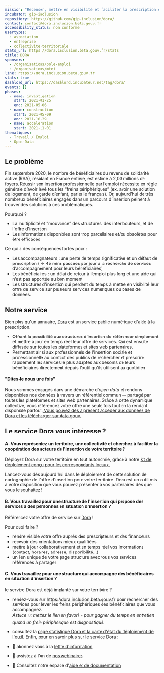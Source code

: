```yaml
---
mission: "Recenser, mettre en visibilité et faciliter la prescription de services d'insertion, adaptés aux besoins des bénéficiaires"
incubator: gip-inclusion
repository: https://github.com/gip-inclusion/dora/
contact: contact@dora.inclusion.beta.gouv.fr
accessibility_status: non conforme
usertypes:
  - association
  - entreprise
  - collectivite-territoriale
stats_url: https://dora.inclusion.beta.gouv.fr/stats
title: DORA
sponsors:
  - /organisations/pole-emploi
  - /organisations/mtei
link: https://dora.inclusion.beta.gouv.fr
stats: true
dashlord_url: https://dashlord.incubateur.net/tag/dora/
events: []
phases:
  - name: investigation
    start: 2021-01-25
    end: 2021-05-06
  - name: construction
    start: 2021-05-09
    end: 2021-10-29
  - name: acceleration
    start: 2021-11-01
thematiques:
  - Travail / Emploi
  - Open-Data
---
```

## Le problème

Fin septembre 2020, le nombre de bénéficiaires du revenu de solidarité active (RSA), résidant en France entière, est estimé à 2,03 millions de foyers. Réussir son insertion professionnelle par l’emploi nécessite en règle générale d’avoir levé tous les “freins périphériques” (ex. avoir une solution de logement, de garde d’enfant, parler le français). Or, aujourd’hui de très nombreux bénéficiaires engagés dans un parcours d’insertion peinent à trouver des solutions à ces problématiques.

Pourquoi ?

- La multiplicité et “mouvance” des structures, des interlocuteurs, et de l'offre d'insertion
- Les informations disponibles sont trop parcellaires et/ou obsolètes pour être efficaces

Ce qui a des conséquences fortes pour :

- Les accompagnateurs : une perte de temps significative et un défaut de prescription ( => 45 mins passées par jour à la recherche de services d’accompagnement pour leurs bénéficiaires)
- Les bénéficiaires : un délai de retour à l’emploi plus long et une aide qui n’est pas apportée au bon moment
- Les structures d'insertion qui perdent du temps à mettre en visibilité leur offre de service sur plusieurs services numériques ou bases de données.

## Notre service

Bien plus qu'un annuaire, [Dora](https://dora.inclusion.beta.gouv.fr) est un service public numérique d'aide à la prescription.

- Offrant la possibilité aux structures d’insertion de référencer simplement et mettre à jour en temps réel leur offre de services. Qui est ensuite diffusée sur toutes les plateformes et sites web partenaires.
- Permettant ainsi aux professionnels de l'insertion sociale et professionnelle au contact des publics de rechercher et prescrire rapidement les services le plus adaptés aux besoins de leurs bénéficiaires directement depuis l'outil qu'ils utilisent au quotidien

#### "Dites-le nous une fois"

Nous sommes engagés dans une démarche d’_open data_ et rendons disponibles nos données à travers un référentiel commun — partagé par toutes les plateformes et sites web partenaires. Grâce à cette dynamique collective, vous référencez votre offre une seule fois tout en la rendant disponible partout.[ Vous pouvez dès à présent accéder aux données de Dora et les télécharger sur data.gouv.](https://www.data.gouv.fr/fr/datasets/referentiel-de-loffre-dinsertion-liste-des-structures-et-services-dinsertion/)

## Le service Dora vous intéresse ?

#### A. Vous représentez un territoire, une collectivité et cherchez à faciliter la coopération des acteurs de l'insertion de votre territoire ?

Déployez Dora sur votre territoire en tout autonomie, grâce à notre [kit de déploiement conçu pour les correspondants locaux. ](https://docs.google.com/presentation/d/e/2PACX-1vRO9E2xQXWJOgsABNHLmEWdeUb3FK6AIKcrW_bqUMNn-pmSwdZwCkZb-jFcedsde8rxwzilHdWBG4jp/pub?start=false&loop=false&delayms=3000)

Lancez-vous dès aujourd'hui dans le déploiement de cette solution de cartographie de l'offre d'insertion pour votre territoire. Dora est un outil mis à votre disposition que vous pouvez présenter à vos partenaires dès que vous le souhaitez !

#### B. Vous travaillez pour une structure de l'insertion qui propose des services à des personnes en situation d'insertion ?

Référencez votre offre de service sur [Dora](https://dora.inclusion.beta.gouv.fr) !

Pour quoi faire ?

- rendre visible votre offre auprès des prescripteurs et des financeurs
- recevoir des orientations mieux qualifiées
- mettre à jour collaborativement et en temps réel vos informations (contact, horaires, adresse, disponibilité...)
- un lien unique de votre page structure avec tous vos services référencés à partager

#### C. Vous travaillez pour une structure qui accompagne des bénéficiaires en situation d'insertion ?

le service Dora est déjà implanté sur votre territoire ?

- rendez-vous sur <https://dora.inclusion.beta.gouv.fr> pour rechercher des services pour lever les freins périphériques des bénéficiaires que vous accompagnez.\
   _Astuce 💡: mettez le lien en favori ⭐ pour gagner du temps en entretien quand un frein périphérique est diagnostiqué._
- consultez la [page statistique Dora et la carte d'état du déploiement de l'outil](https://dora.inclusion.beta.gouv.fr/stats).
Enfin, pour en savoir plus sur le service Dora :

- 📰 abonnez vous à la [lettre d'information](https://d4c653e7.sibforms.com/serve/MUIEAEkY4naptXBIq5NdRg5UPxP1wmwbGCinne5c1gynY-wfrZ0Dz0QP_NqkXtfyYqhdaq3AO8VFZJ9giRi9ZT0eah7Ut2U0LeKSTVIHQb_5nhvTLUMWXo9ZMeIYCHVlzmjkXGQ66S5ewcYpSADUgV--2RVZ_mrnsRJQoCNwZ8y-sWzfQsEzfKuTA7SLbZ_dWeqaigudym3EaiHT)
- 🎤 assistez à l'un de [nos webinaires](https://app.livestorm.co/dora-1)
- 🔎 Consultez notre espace d'[aide et de documentation](https://aide.dora.inclusion.beta.gouv.fr/fr/)